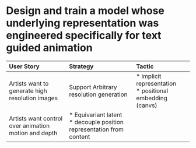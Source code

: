 # Design and train a model whose underlying representation was engineered specifically for text guided animation

| User Story | Strategy | Tactic |
|:-- |:-- |:--|
| Artists want to generate high resolution images | Support Arbitrary resolution generation | * implicit representation <br> * positional embedding (canvs) |
| Artists want control over animation motion and depth | * Equivariant latent <br> * decouple position representation from content | |
